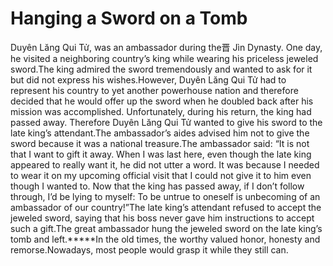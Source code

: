 # Hanging a Sword on a Tomb

​Duyên Lăng Qui Tử, was an ambassador during the晋 Jìn Dynasty. One day, he visited a neighboring country’s king while wearing his priceless jeweled sword.​The king admired the sword tremendously and wanted to ask for it but did not express his wishes.​However, Duyên Lăng Qui Tử had to represent his country to yet another powerhouse nation and therefore decided that he would offer up the sword when he doubled back after his mission was accomplished.       Unfortunately, during his return, the king had passed away. Therefore Duyên Lăng Qui Tử wanted to give his sword to the late king’s attendant.The ambassador’s aides advised him not to give the sword because it was a national treasure.The ambassador said: “It is not that I want to gift it away. When I was last here, even though the late king appeared to really want it, he did not utter a word. It was because I needed to wear it on my upcoming official visit that I could not give it to him even though I wanted to. Now that the king has passed away, if I don’t follow through, I’d be lying to myself: To be untrue to oneself is unbecoming of an ambassador of our country!”The late king’s attendant refused to accept the jeweled sword, saying that his boss never gave him instructions to accept such a gift.The great ambassador hung the jeweled sword on the late king’s tomb and left.*****In the old times, the worthy valued honor, honesty and remorse.Nowadays, most people would grasp it while they still can.